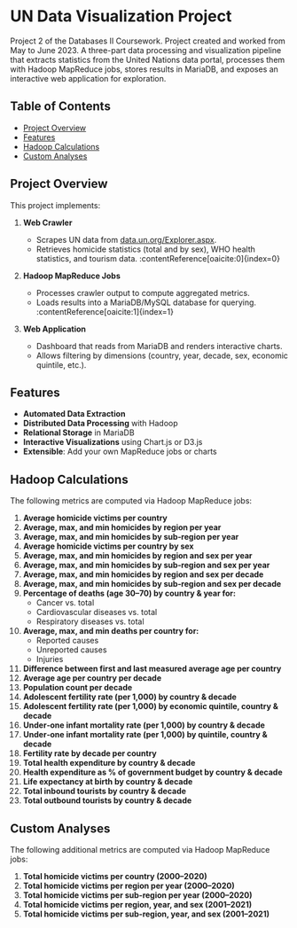 # UN Data Visualization Project
Project 2 of the Databases II Coursework. Project created and worked from May to June 2023.
A three-part data processing and visualization pipeline that extracts statistics from the United Nations data portal, processes them with Hadoop MapReduce jobs, stores results in MariaDB, and exposes an interactive web application for exploration.

## Table of Contents

- [Project Overview](#project-overview)  
- [Features](#features)   
- [Hadoop Calculations](#hadoop-calculations)  
- [Custom Analyses](#custom-analyses)  

## Project Overview

This project implements:

1. **Web Crawler**  
   - Scrapes UN data from [data.un.org/Explorer.aspx](http://data.un.org/Explorer.aspx).  
   - Retrieves homicide statistics (total and by sex), WHO health statistics, and tourism data. :contentReference[oaicite:0]{index=0}

2. **Hadoop MapReduce Jobs**  
   - Processes crawler output to compute aggregated metrics.  
   - Loads results into a MariaDB/MySQL database for querying. :contentReference[oaicite:1]{index=1}

3. **Web Application**  
   - Dashboard that reads from MariaDB and renders interactive charts.  
   - Allows filtering by dimensions (country, year, decade, sex, economic quintile, etc.).

## Features

- **Automated Data Extraction**  
- **Distributed Data Processing** with Hadoop  
- **Relational Storage** in MariaDB  
- **Interactive Visualizations** using Chart.js or D3.js  
- **Extensible**: Add your own MapReduce jobs or charts

## Hadoop Calculations
The following metrics are computed via Hadoop MapReduce jobs:

1. **Average homicide victims per country**  
2. **Average, max, and min homicides by region per year**  
3. **Average, max, and min homicides by sub‑region per year**  
4. **Average homicide victims per country by sex**  
5. **Average, max, and min homicides by region and sex per year**  
6. **Average, max, and min homicides by sub‑region and sex per year**  
7. **Average, max, and min homicides by region and sex per decade**  
8. **Average, max, and min homicides by sub‑region and sex per decade**  
9. **Percentage of deaths (age 30–70) by country & year for:**  
   - Cancer vs. total  
   - Cardiovascular diseases vs. total  
   - Respiratory diseases vs. total  
10. **Average, max, and min deaths per country for:**  
    - Reported causes  
    - Unreported causes  
    - Injuries  
11. **Difference between first and last measured average age per country**  
12. **Average age per country per decade**  
13. **Population count per decade**  
14. **Adolescent fertility rate (per 1,000) by country & decade**  
15. **Adolescent fertility rate (per 1,000) by economic quintile, country & decade**  
16. **Under‑one infant mortality rate (per 1,000) by country & decade**  
17. **Under‑one infant mortality rate (per 1,000) by quintile, country & decade**  
18. **Fertility rate by decade per country**  
19. **Total health expenditure by country & decade**  
20. **Health expenditure as % of government budget by country & decade**  
21. **Life expectancy at birth by country & decade**  
22. **Total inbound tourists by country & decade**  
23. **Total outbound tourists by country & decade**

## Custom Analyses
The following additional metrics are computed via Hadoop MapReduce jobs:

1. **Total homicide victims per country (2000–2020)**  
2. **Total homicide victims per region per year (2000–2020)**  
3. **Total homicide victims per sub‑region per year (2000–2020)**  
4. **Total homicide victims per region, year, and sex (2001–2021)**  
5. **Total homicide victims per sub‑region, year, and sex (2001–2021)**
